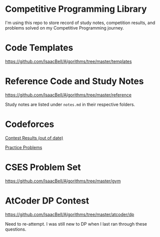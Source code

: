 # Competitive Programming Library

I'm using this repo to store record of study notes, competition results, and problems solved on my Competitive Programming journey.

# Code Templates

https://github.com/IsaacBell/Algorithms/tree/master/templates

# Reference Code and Study Notes

https://github.com/IsaacBell/Algorithms/tree/master/reference

Study notes are listed under `notes.md` in their respective folders.

# Codeforces

[Contest Results (out of date)](https://github.com/IsaacBell/Algorithms/tree/master/codeforces)

[Practice Problems](https://github.com/IsaacBell/Algorithms/tree/master/gym)

# CSES Problem Set

https://github.com/IsaacBell/Algorithms/tree/master/gym

# AtCoder DP Contest

https://github.com/IsaacBell/Algorithms/tree/master/atcoder/dp

Need to re-attempt. I was still new to DP when I last ran through these questions.

